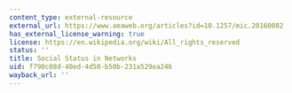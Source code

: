 ```yaml
---
content_type: external-resource
external_url: https://www.aeaweb.org/articles?id=10.1257/mic.20160082
has_external_license_warning: true
license: https://en.wikipedia.org/wiki/All_rights_reserved
status: ''
title: Social Status in Networks
uid: f790c08d-40ed-4d50-b50b-231a529ea246
wayback_url: ''
---
```

